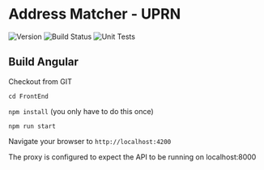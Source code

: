 # Address Matcher - UPRN
![Version](https://s3.eu-west-2.amazonaws.com/endeavour-codebuild/badges/Data-Assurance/version.svg)
![Build Status](https://s3.eu-west-2.amazonaws.com/endeavour-codebuild/badges/Data-Assurance/build.svg)
![Unit Tests](https://s3.eu-west-2.amazonaws.com/endeavour-codebuild/badges/Data-Assurance/unit-test.svg)

## Build Angular

Checkout from GIT

`cd FrontEnd`

`npm install` (you only have to do this once)

`npm run start`

Navigate your browser to `http://localhost:4200`

The proxy is configured to expect the API to be running on localhost:8000
